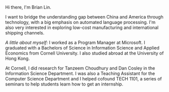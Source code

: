 Hi there, I'm Brian Lin. 

I want to bridge the understanding gap between China and America through technology, with a big emphasis on automated language processing. I'm also very interested in exploring low-cost manufacturing and international shipping channels.

*A little about myself:* I worked as a Program Manager at Microsoft. I graduated with a Bachelors of Science in Information Science and Applied Economics from Cornell University. I also studied abroad at the University of Hong Kong.

At Cornell, I did research for Tanzeem Choudhury and Dan Cosley in the Information Science Department. I was also a Teaching Assistant for the Computer Science Department and I helped cofound TECH 1101, a series of seminars to help students learn how to get an internship.
 

